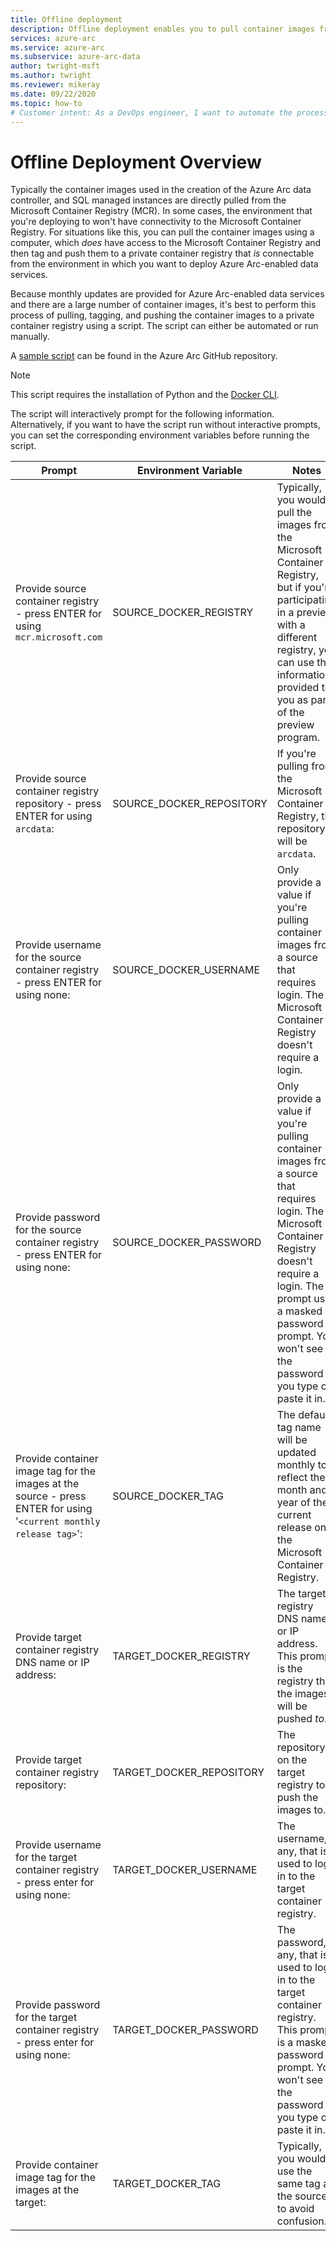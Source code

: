 ```yaml
---
title: Offline deployment
description: Offline deployment enables you to pull container images from a private container registry instead of pulling from the Microsoft Container Registry.
services: azure-arc
ms.service: azure-arc
ms.subservice: azure-arc-data
author: twright-msft
ms.author: twright
ms.reviewer: mikeray
ms.date: 09/22/2020
ms.topic: how-to
# Customer intent: As a DevOps engineer, I want to automate the process of pulling and pushing container images to a private registry, so that I can deploy Azure Arc services in offline environments without connectivity to the Microsoft Container Registry.
---
```


# Offline Deployment Overview

Typically the container images used in the creation of the Azure Arc data controller, and SQL managed instances are directly pulled from the Microsoft Container Registry (MCR). In some cases, the environment that you're deploying to won't have connectivity to the Microsoft Container Registry.  For situations like this, you can pull the container images using a computer, which _does_ have access to the Microsoft Container Registry and then tag and push them to a private container registry that _is_ connectable from the environment in which you want to deploy Azure Arc-enabled data services.

Because monthly updates are provided for Azure Arc-enabled data services and there are a large number of container images, it's best to perform this process of pulling, tagging, and pushing the container images to a private container registry using a script.  The script can either be automated or run manually.

A [sample script](https://raw.githubusercontent.com/microsoft/azure_arc/main/arc_data_services/deploy/scripts/pull-and-push-arc-data-services-images-to-private-registry.py) can be found in the Azure Arc GitHub repository.

> [!NOTE]
> This script requires the installation of Python and the [Docker CLI](https://docs.docker.com/install/).

The script will interactively prompt for the following information.  Alternatively, if you want to have the script run without interactive prompts, you can set the corresponding environment variables before running the script.

|Prompt|Environment Variable|Notes|
|---|---|---|
|Provide source container registry - press ENTER for using `mcr.microsoft.com`|SOURCE_DOCKER_REGISTRY|Typically, you would pull the images from the Microsoft Container Registry, but if you're participating in a preview with a different registry, you can use the information provided to you as part of the preview program.|
|Provide source container registry repository - press ENTER for using `arcdata`:|SOURCE_DOCKER_REPOSITORY|If you're pulling from the Microsoft Container Registry, the repository will be `arcdata`.|
|Provide username for the source container registry - press ENTER for using none:|SOURCE_DOCKER_USERNAME|Only provide a value if you're pulling container images from a source that requires login.  The Microsoft Container Registry doesn't require a login.|
|Provide password for the source container registry - press ENTER for using none:|SOURCE_DOCKER_PASSWORD|Only provide a value if you're pulling container images from a source that requires login.  The Microsoft Container Registry doesn't require a login. The prompt uses a masked password prompt.  You won't see the password if you type or paste it in.|
|Provide container image tag for the images at the source - press ENTER for using '`<current monthly release tag>`':|SOURCE_DOCKER_TAG|The default tag name will be updated monthly to reflect the month and year of the current release on the Microsoft Container Registry.|
|Provide target container registry DNS name or IP address:|TARGET_DOCKER_REGISTRY|The target registry DNS name or IP address.  This prompt is the registry that the images will be pushed _to_.|
|Provide target container registry repository:|TARGET_DOCKER_REPOSITORY|The repository on the target registry to push the images to.|
|Provide username for the target container registry - press enter for using none:|TARGET_DOCKER_USERNAME|The username, if any, that is used to log in to the target container registry.|
|Provide password for the target container registry - press enter for using none:|TARGET_DOCKER_PASSWORD|The password, if any, that is used to log in to the target container registry. This prompt is a masked password prompt.  You won't see the password if you type or paste it in.|
|Provide container image tag for the images at the target:|TARGET_DOCKER_TAG|Typically, you would use the same tag as the source to avoid confusion.|
